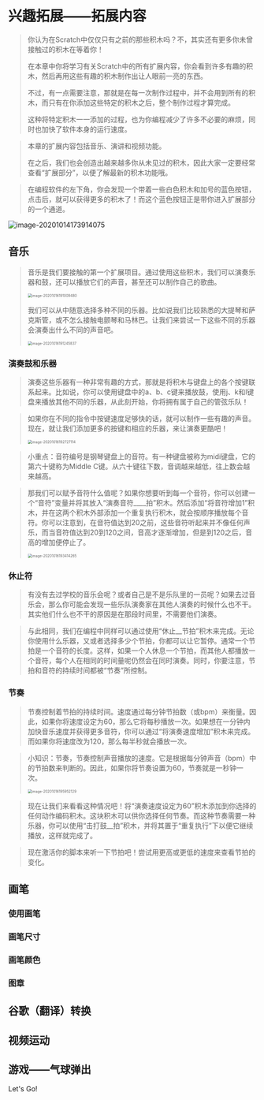 # 兴趣拓展——拓展内容

> 你认为在Scratch中仅仅只有之前的那些积木吗？不，其实还有更多你未曾接触过的积木在等着你！
>
> 在本章中你将学习有关Scratch中的所有扩展内容，你会看到许多有趣的积木，然后再用这些有趣的积木制作出让人眼前一亮的东西。
>
> 不过，有一点需要注意，那就是在每一次制作过程中，并不会用到所有的积木，而只有在你添加这些特定的积木之后，整个制作过程才算完成。
>
> 这种将特定积木一一添加的过程，也为你编程减少了许多不必要的麻烦，同时也加快了软件本身的运行速度。

> 本章的扩展内容包括音乐、演讲和视频功能。
>
> 在之后，我们也会创造出越来越多你从未见过的积木，因此大家一定要经常查看“扩展部分”，以便了解最新的积木功能哦。

> 在编程软件的左下角，你会发现一个带着一些白色积木和加号的蓝色按钮，点击后，就可以获得更多的积木了！而这个蓝色按钮正是带你进入扩展部分的一个通道。

![image-20201014173914075](11.兴趣拓展——拓展内容.assets/image-20201014173914075.png)

## 音乐

> 音乐是我们要接触的第一个扩展项目。通过使用这些积木，我们可以演奏乐器和鼓，还可以播放它们的声音，甚至还可以制作自己的歌曲。
>
> <img src="11.兴趣拓展——拓展内容.assets/image-20201016191009480.png" alt="image-20201016191009480" style="zoom:50%;" />
>
> 我们可以从中随意选择多种不同的乐器。比如说我们比较熟悉的大提琴和萨克斯管，或不怎么接触电颤琴和马林巴。让我们来尝试一下这些不同的乐器会演奏出什么不同的声音吧。
>
> <img src="11.兴趣拓展——拓展内容.assets/image-20201016191245837.png" alt="image-20201016191245837" style="zoom:50%;" />

### 演奏鼓和乐器

> 演奏这些乐器有一种非常有趣的方式，那就是将积木与键盘上的各个按键联系起来。比如说，你可以使用键盘中的a、b、c键来播放鼓，使用j、k和l键盘来播放其他不同的乐器，从此刻开始，你将拥有属于自己的管弦乐队！

> 如果你在不同的指令中按键速度足够快的话，就可以制作一些有趣的声音。现在，就让我们添加更多的按键和相应的乐器，来让演奏更酷吧！
>
> <img src="11.兴趣拓展——拓展内容.assets/image-20201016192727114.png" alt="image-20201016192727114" style="zoom:50%;" />

>小重点：音符编号是钢琴键盘上的音符。有一种键盘被称为midi键盘，它的第六十键称为Middle C键。从六十键往下数，音调越来越低，往上数会越来越高。

> 那我们可以赋予音符什么值呢？如果你想要听到每一个音符，你可以创建一个“音符”变量并将其放入“演奏音符__\_\_拍”积木。然后添加“将音符增加1”积木，并在这两个积木外部添加一个重复执行积木，就会按顺序播放每个音符。你可以注意到，在音符值达到20之前，这些音符听起来并不像任何声乐，而当音符值达到20到120之间，音高才逐渐增加，但是到120之后，音高的增加便停止了。
>
> <img src="11.兴趣拓展——拓展内容.assets/image-20201016193414265.png" alt="image-20201016193414265" style="zoom:50%;" />

### 休止符

> 有没有去过学校的音乐会呢？或者自己是不是乐队里的一员呢？如果去过音乐会，那么你可能会发现一些乐队演奏家在其他人演奏的时候什么也不干。其实他们什么也不干的原因是在那段时间里，不需要他们演奏。

> 与此相同，我们在编程中同样可以通过使用“休止__节拍”积木来完成。无论你使用什么乐器，又或者选择多少个节拍，你都可以让它暂停。通常一个节拍是一个音符的长度。这样，如果一个人休息一个节拍，而其他人都播放一个音符，每个人在相同的时间量呢仍然会在同时演奏。同时，你要注意，节拍和音符的持续时间都被“节奏”所控制。

### 节奏

> 节奏控制着节拍的持续时间。速度通过每分钟节拍数（或bpm）来衡量。因此，如果你将速度设定为60，那么它将每秒播放一次。如果想在一分钟内加快音乐速度并获得更多音符，你可以通过“将演奏速度增加”积木来完成。而如果你将速度改为120，那么每半秒就会播放一次。

> 小知识：节奏，节奏控制声音播放的速度。它是根据每分钟声音（bpm）中的节拍数来判断的。因此，如果你将节奏设置为60，节奏就是一秒钟一次。
>
> <img src="11.兴趣拓展——拓展内容.assets/image-20201016195952129.png" alt="image-20201016195952129" style="zoom:50%;" />

> 现在让我们来看看这种情况吧！将“演奏速度设定为60”积木添加到你选择的任何动作编码积木。这块积木可以供你选择任何节奏。而这种节奏需要一种乐器，你可以使用“击打鼓__拍”积木，并将其置于“重复执行”下以便它继续播放，这样就完成了。

> 现在激活你的脚本来听一下节拍吧！尝试用更高或更低的速度来查看节拍的变化。

## 画笔



### 使用画笔



### 画笔尺寸



### 画笔颜色



### 图章



## 谷歌（翻译）转换



## 视频运动



## 游戏——气球弹出





Let's Go!

